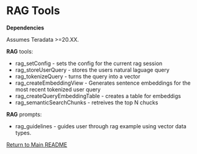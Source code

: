 # RAG Tools

**Dependencies**

Assumes Teradata >=20.XX.  

**RAG** tools:

- rag_setConfig - sets the config for the current rag session
- rag_storeUserQuery - stores the users natural laguage query
- rag_tokenizeQuery - turns the query into a vector
- rag_createEmbeddingView - Generates sentence embeddings for the most recent tokenized user query
- rag_createQueryEmbeddingTable - creates a table for embeddigs
- rag_semanticSearchChunks - retreives the top N chucks


**RAG** prompts:

- rag_guidelines - guides user through rag example using vector data types.

[Return to Main README](../../../../README.md)